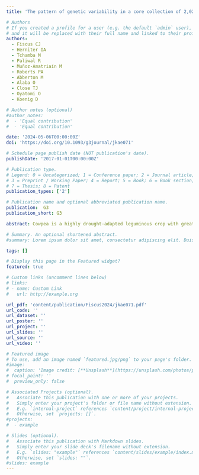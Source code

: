 ```yaml
---
title: 'The pattern of genetic variability in a core collection of 2,021 cowpea accessions'

# Authors
# If you created a profile for a user (e.g. the default `admin` user), write the username (folder name) here
# and it will be replaced with their full name and linked to their profile.
authors:
  - Fiscus CJ
  - Herniter IA
  - Tchamba M
  - Paliwal R
  - Muñoz-Amatriaín M
  - Roberts PA
  - Abberton M
  - Alaba O
  - Close TJ
  - Oyatomi O
  - Koenig D

# Author notes (optional)
#author_notes:
#  - 'Equal contribution'
#  - 'Equal contribution'

date: '2024-05-06T00:00:00Z'
doi: 'https://doi.org/10.1093/g3journal/jkae071'

# Schedule page publish date (NOT publication's date).
publishDate: '2017-01-01T00:00:00Z'

# Publication type.
# Legend: 0 = Uncategorized; 1 = Conference paper; 2 = Journal article;
# 3 = Preprint / Working Paper; 4 = Report; 5 = Book; 6 = Book section;
# 7 = Thesis; 8 = Patent
publication_types: ['2']

# Publication name and optional abbreviated publication name.
publication:  G3
publication_short: G3

abstract: Cowpea is a highly drought-adapted leguminous crop with great promise for improving agricultural sustainability and food security. Here, we report analyses derived from array-based genotyping of 2,021 accessions constituting a core subset of the world's largest cowpea collection, held at the International Institute of Tropical Agriculture (IITA) in Ibadan, Nigeria. We used this dataset to examine genetic variation and population structure in worldwide cowpea. We confirm that the primary pattern of population structure is two geographically defined subpopulations originating in West and East Africa, respectively, and that population structure is associated with shifts in phenotypic distribution. Furthermore, we establish the cowpea core collection as a resource for genome-wide association studies by mapping the genetic basis of several phenotypes, with a focus on seed coat pigmentation patterning and color. We anticipate that the genotyped IITA Cowpea Core Collection will serve as a powerful tool for mapping complex traits, facilitating the acceleration of breeding programs to enhance the resilience of this crop in the face of rapid global climate change.

# Summary. An optional shortened abstract.
#summary: Lorem ipsum dolor sit amet, consectetur adipiscing elit. Duis posuere tellus ac convallis placerat. Proin tincidunt magna sed ex sollicitudin condimentum.

tags: []

# Display this page in the Featured widget?
featured: true

# Custom links (uncomment lines below)
# links:
# - name: Custom Link
#   url: http://example.org

url_pdf: 'content/publication/Fiscus2024/jkae071.pdf'
url_code: ''
url_dataset: ''
url_poster: ''
url_project: ''
url_slides: ''
url_source: ''
url_video: ''

# Featured image
# To use, add an image named `featured.jpg/png` to your page's folder.
#image:
#  caption: 'Image credit: [**Unsplash**](https://unsplash.com/photos/pLCdAaMFLTE)'
# focal_point: ''
#  preview_only: false

# Associated Projects (optional).
#   Associate this publication with one or more of your projects.
#   Simply enter your project's folder or file name without extension.
#   E.g. `internal-project` references `content/project/internal-project/index.md`.
#   Otherwise, set `projects: []`.
#projects:
#  - example

# Slides (optional).
#   Associate this publication with Markdown slides.
#   Simply enter your slide deck's filename without extension.
#   E.g. `slides: "example"` references `content/slides/example/index.md`.
#   Otherwise, set `slides: ""`.
#slides: example
---
```


